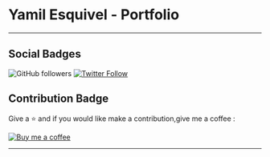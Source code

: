 # Yamil Esquivel - Portfolio 



- - - - -
##  Social Badges

  ![GitHub followers](https://img.shields.io/github/followers/yamilesquivel?style=social)
  [![Twitter Follow](https://img.shields.io/twitter/follow/yamilesquiveltw.svg?style=social&label=Follow)](https://twitter.com/yamilesquiveltw)

## Contribution Badge 
  
  Give a ⭐️ and if you would like make a contribution,give me a coffee :

  [![Buy me a coffee][buymeacoffee-shield]][buymeacoffee]

  [buymeacoffee]: https://www.buymeacoffee.com/qrxn95D
  [buymeacoffee-shield]: https://www.buymeacoffee.com/assets/img/custom_images/orange_img.png
  
- - - - -
